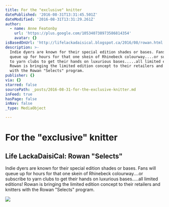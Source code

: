 ```yaml
---
title: For the "exclusive" knitter
datePublished: '2016-08-31T13:31:45.501Z'
dateModified: '2016-08-31T13:31:29.261Z'
author:
  - name: Anne Featonby
    url: 'https://plus.google.com/105340738973586814354'
    avatar: {}
isBasedOnUrl: 'http://lifelackadaisical.blogspot.ca/2016/08/rowan.html'
description: >-
  Indie dyers are known for their special edition shades or bases. Fans will
  queue up for hours for that one skein of Rhinebeck colourway....or subscribe
  to yarn clubs to get their hands on luxurious bases.....all limited editions!
  Rowan is bringing the limited edition concept to their retailers and knitters
  with the Rowan "Selects" program.
publisher: {}
via: {}
starred: false
sourcePath: _posts/2016-08-31-for-the-exclusive-knitter.md
inFeed: true
hasPage: false
inNav: false
_type: MediaObject

---
```

# For the "exclusive" knitter

<article style=""><h1>Life LackaDaisiCal: Rowan "Selects"</h1><p>Indie dyers are known for their special edition shades or bases. Fans will queue up for hours for that one skein of Rhinebeck colourway....or subscribe to yarn clubs to get their hands on luxurious bases.....all limited editions! Rowan is bringing the limited edition concept to their retailers and knitters with the Rowan "Selects" program.</p><img src="https://lh3.googleusercontent.com/-6ej7PWCEuCU/V6QXYSt5GNI/AAAAAAAAHlk/EBFKuHgQR-E/s640/blogger-image--1260054543.jpg" /></article>